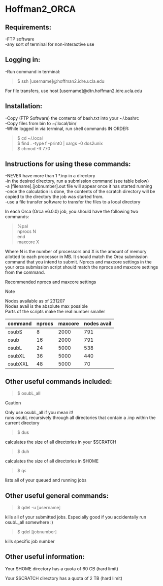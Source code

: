 # Hoffman2_ORCA

## Requirements:<br/>
-FTP software<br/>
-any sort of terminal for non-interactive use<br/>

## Logging in:<br/>
-Run command in terminal:<br/>
>	$ ssh [username]@hoffman2.idre.ucla.edu<br/>

For file transfers, use host [username]@dtn.hoffman2.idre.ucla.edu

## Installation:<br/>
-Copy (FTP Software) the contents of bash.txt into your ~/.bashrc<br/>
-Copy files from bin to ~/.local/bin/<br/>
-While logged in via terminal, run shell commands IN ORDER:<br/>
>	$ cd ~/.local<br/>
>	$ find . -type f -print0 | xargs -0 dos2unix<br/>
>	$ chmod -R 770<br/>

## Instructions for using these commands:<br/>
-NEVER have more than 1 *.inp in a directory<br/>
-in the desired directory, run a submission command (see table below)<br/>
-a [filename].[jobnumber].out file will appear once it has started running<br/>
-once the calculation is done, the contents of the scratch directory will be copied to the directory the job was started from. <br/>
-use a file transfer software to transfer the files to a local directory<br/>

In each Orca (Orca v6.0.0) job, you should have the following two commands:<br/>
>	%pal<br/>
>	 nprocs N<br/>
>	end<br/>
>	maxcore X<br/>

Where N is the number of processors and X is the amount of memory allotted to each processor in MB. It should match the Orca submission command that you intend to submit. Nprocs and maxcore settings in the your orca submission script should match the nprocs and maxcore settings from the command. 

Recommended nprocs and maxcore settings
> [!NOTE]
> Nodes available as of 231207<br/>
> Nodes avail is the absolute max possible<br/>
> Parts of the scripts make the real number smaller<br/>


| 	command 	| 	nprocs | 	maxcore 	| 	nodes avail 	|
| --------------------- | -------------| ----------------------| ---------------|
| 	osubS   	|   	8    |  	2000   	|    	791      	|
| 	osub    	|   	16   |  	2000   	|    	791      	|
| 	osubL   	|   	24   |  	5000   	|    	538      	|
| 	osubXL  	|   	36   |  	5000   	|    	440      	|
| 	osubXXL 	|   	48   |  	5000   	|    	70       	|


## Other useful commands included:
>	$ osubL_all

> [!CAUTION]
> Only use osubL_all if you mean it! <br/>
> runs osubL recursively through all directories that contain a .inp within the current directory

>	$ dus

calculates the size of all directories in your $SCRATCH

>	$ duh    

calculates the size of all directories in $HOME

>	$ qs

lists all of your queued and running jobs

## Other useful general commands:

> 	$ qdel -u [username]

kills all of your submitted jobs. Especially good if you accidentally run osubL_all somewhere :)

>	$ qdel [jobnumber]

kills specific job number


## Other useful information:

Your $HOME directory has a quota of 60 GB (hard limit)

Your $SCRATCH directory has a quota of 2 TB (hard limit)

